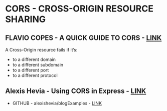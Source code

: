 # CORS - CROSS-ORIGIN RESOURCE SHARING

## FLAVIO COPES - A QUICK GUIDE TO CORS - [LINK](https://flaviocopes.com/cors/)

A Cross-Origin resource fails if it’s:

* to a different domain
* to a different subdomain
* to a different port
* to a different protocol

## Alexis Hevia - Using CORS in Express - [LINK](https://medium.com/@alexishevia/using-cors-in-express-cac7e29b005b)

* GITHUB - alexishevia/blogExamples - [LINK](https://github.com/alexishevia/blogExamples/tree/cors)
